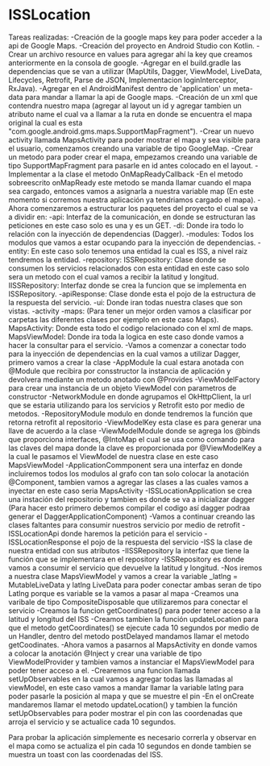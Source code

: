 # ISSLocation
Tareas realizadas:
-Creación de la google maps key para poder acceder a la api de Google Maps.
-Creación del proyecto en Android Studio con Kotlin.
-Crear un archivo resource en values para agregar ahí la key que creamos anteriormente en la consola de google.
-Agregar en el build.gradle las dependencias que se van a utilizar (MapUtils, Dagger, ViewModel, LiveData, Lifecycles, Retrofit, Parse de JSON,
    Implementacion loginInterceptor, RxJava).
-Agregar en el AndroidManifest dentro de 'application' un meta-data para mandar a llamar la api de Google maps.
-Creación de un xml que contendra nuestro mapa (agregar al layout un id y agregar tambien un atributo name el cual va a llamar a la ruta en
    donde se encuentra el mapa original la cual es esta "com.google.android.gms.maps.SupportMapFragment").
-Crear un nuevo activity llamada MapsActivity para poder mostrar el mapa y sea visible para el usuario, comenzamos creando una variable de
    tipo GoogleMap.
    -Crear un metodo para poder crear el mapa, empezamos creando una variable de tipo SupportMapFragment para pasarle en id antes colocado 
    en el layout.
    -Implementar a la clase el metodo OnMapReadyCallback
    -En el metodo sobreescrito onMapReady este metodo se manda llamar cuando el mapa sea cargado, entonces vamos a asignarla a nuestra 
    variable map (En este momento si corremos nuestra aplicación ya tendriamos cargado el mapa).
-Ahora comenzaremos a estructurar los paquetes del proyecto el cual se va a dividir en:
    -api: Interfaz de la comunicación, en donde se estructuran las peticiones en este caso solo es una y es un GET.
    -di: Donde ira todo lo relación con la inyección de dependencias (Dagger).
        -modules: Todos los modulos que vamos a estar ocupando para la inyección de dependencias.
    -entity: En este caso solo tenemos una entidad la cual es ISS, a nivel raiz tendremos la entidad.
        -repository: 
            ISSRepository: Clase donde se consumen los servicios relacionados con esta entidad en este caso solo sera un metodo con el cual
            vamos a recibir la latitud y longitud.
            IISSRepository: Interfaz donde se crea la funcion que se implementa en ISSRepository.
        -apiResponse: Clase donde esta el pojo de la estructura de la respuesta del servicio.
    -ui: Donde iran todas nuestra clases que son vistas.
        -activity
            -maps: (Para tener un mejor orden vamos a clasificar por carpetas las diferentes clases por ejemplo en este caso Maps).
                MapsActivity: Donde esta todo el codigo relacionado con el xml de maps.
                MapsViewModel: Donde ira toda la logica en este caso donde vamos a hacer la consultar para el servicio.
-Vamos a comenzar a conectar todo para la inyección de dependencias en la cual vamos a utilizar Dagger, primero vamos a crear la clase 
    -AppModule la cual estara anotada con @Module que recibira por consstructor la instancia de aplicación y devolvera mediante un metodo 
        anotado con @Provides
    -ViewModelFactory para crear una instancia de un objeto ViewModel con parametros de constructor
    -NetworkModule en donde agrupamos el OkHttpClient, la url que se estaria utilizando para los servicios y Retrofit esto por medio de 
    metodos.
    -RepositoryModule modulo en donde tendremos la función que retorna retrofit al repositorio
    -ViewModelKey esta clase es para generar una llave de acuerdo a la clase 
    -ViewModelModule donde se agrega los @binds que proporciona interfaces, @IntoMap el cual se usa como comando para las claves del mapa
        donde la clave es proporcionada por @ViewModelKey a la cual le pasamos el ViewModel de nuestra clase en este caso MapsViewModel
    -ApplicationCommponent sera una interfaz en donde incluiremos todos los modulos al grafo con tan solo colocar la anotación
        @Component, tambien vamos a agregar las clases a las cuales vamos a inyectar en este caso seria MapsActivity
    -ISSLocationApplication se crea una instación del repositorio y tambien es donde se va a inicializar dagger (Para hacer esto primero
        debemos compilar el codigo así dagger podraa generar el DaggerApplicationComponent)
-Vamos a continuar creando las clases faltantes para consumir nuestros servicio por medio de retrofit
    -ISSLocationApi donde haremos la petición para el servicio 
    -ISSLocationResponse el pojo de la respuesta del servicio
    -ISS la clase de nuestra entidad con sus atributos
    -IISSRepository la interfaz que tiene la función que se implementara en el repository
    -ISSRepository es donde vamos a consumir el servicio que devuelve la latitud y longitud.
-Nos iremos a nuestra clase MapsViewModel y vamos a crear la variable _latlng = MutableLiveData y latlng LiveData para poder conectar 
    ambas seran de tipo Latlng porque es variable se la vamos a pasar al mapa
-Creamos una varibale de tipo CompositeDisposable que utilizaremos para conectar el servicio
-Creamos la funcion getCoordinates() para poder tener acceso a la latitud y longitud del ISS
-Creamos tambien la función updateLocation para que el metodo getCoordinates() se ejecute cada 10 segundos por medio de un Handler, dentro del metodo
    postDelayed mandamos llamar el metodo getCoodinates.
-Ahora vamos a pasarnos al MapsActivity en donde vamos a colocar la anotación @Inject y crear una variable de tipo ViewModelProvider
     y tambien vamos a instanciar el MapsViewModel para poder tener acceso a el.
-Crearemos una funcion llamada setUpObservables en la cual vamos a agregar todas las llamadas al viewModel, en este caso vamos a mandar 
    llamar la variable latlng para poder pasarle la posición al mapa y que se muestre el pin
-En el onCreate mandaremos llamar el metodo updateLocation() y tambien la función setUpObservables para poder mostrar el pin con las 
    coordenadas que arroja el servicio y se actualice cada 10 segundos.

Para probar la aplicación simplemente es necesario correrla y observar en el mapa como se actualiza el pin cada 10 segundos en donde tambien
se muestra un toast con las coordenadas del ISS.